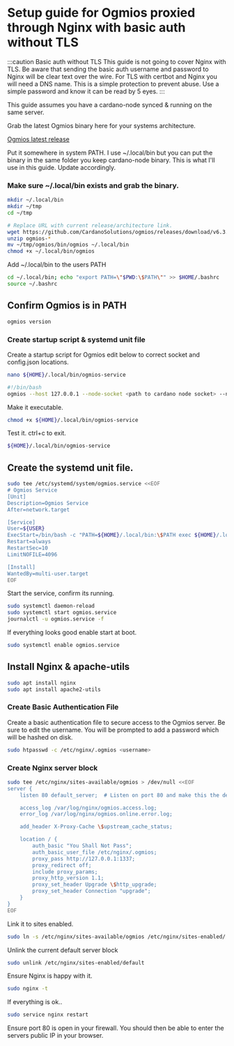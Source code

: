 # Setup guide for Ogmios proxied through Nginx with basic auth without TLS

:::caution Basic auth without TLS
This guide is not going to cover Nginx with TLS. Be aware that sending the basic auth username and password to Nginx will be clear text over the wire. For TLS with certbot and Nginx you will need a DNS name. This is a simple protection to prevent abuse. Use a simple password and know it can be read by 5 eyes.
:::

This guide assumes you have a cardano-node synced & running on the same server.

Grab the latest Ogmios binary here for your systems architecture.

[Ogmios latest release](https://github.com/CardanoSolutions/ogmios/releases)

Put it somewhere in system PATH. I use ~/.local/bin but you can put the binary in the same folder you keep cardano-node binary. This is what I'll use in this guide. Update accordingly.

### Make sure ~/.local/bin exists and grab the binary.

```bash
mkdir ~/.local/bin
mkdir ~/tmp
cd ~/tmp

# Replace URL with current release/architecture link.
wget https://github.com/CardanoSolutions/ogmios/releases/download/v6.3.0/ogmios-v6.3.0-aarch64-linux.zip
unzip ogmios-*
mv ~/tmp/ogmios/bin/ogmios ~/.local/bin
chmod +x ~/.local/bin/ogmios
```

Add ~/.local/bin to the users PATH

```bash
cd ~/.local/bin; echo "export PATH=\"$PWD:\$PATH\"" >> $HOME/.bashrc
source ~/.bashrc
```

## Confirm Ogmios is in PATH

```bash
ogmios version
```

### Create startup script & systemd unit file

Create a startup script for Ogmios edit below to correct socket and config.json locations.

```bash
nano ${HOME}/.local/bin/ogmios-service
```

```bash
#!/bin/bash
ogmios --host 127.0.0.1 --node-socket <path to cardano node socket> --node-config <path to cardano node config.json>
```

Make it executable.

```bash
chmod +x ${HOME}/.local/bin/ogmios-service

```

Test it. ctrl+c to exit.

```bash
${HOME}/.local/bin/ogmios-service

```

## Create the systemd unit file.

```bash
sudo tee /etc/systemd/system/ogmios.service <<EOF
# Ogmios Service
[Unit]
Description=Ogmios Service
After=network.target

[Service]
User=${USER}
ExecStart=/bin/bash -c "PATH=${HOME}/.local/bin:\$PATH exec ${HOME}/.local/bin/ogmios-service"
Restart=always
RestartSec=10
LimitNOFILE=4096

[Install]
WantedBy=multi-user.target
EOF
```

Start the service, confirm its running.

```bash
sudo systemctl daemon-reload
sudo systemctl start ogmios.service
journalctl -u ogmios.service -f
```

If everything looks good enable start at boot.

```bash
sudo systemctl enable ogmios.service
```

## Install Nginx & apache-utils

```bash
sudo apt install nginx
sudo apt install apache2-utils
```

### Create Basic Authentication File

Create a basic authentication file to secure access to the Ogmios server. Be sure to edit the username. You will be prompted to add a password
 which will be hashed on disk.

```bash
sudo htpasswd -c /etc/nginx/.ogmios <username>
```

### Create Nginx server block

```bash
sudo tee /etc/nginx/sites-available/ogmios > /dev/null <<EOF
server {
    listen 80 default_server;  # Listen on port 80 and make this the default server

    access_log /var/log/nginx/ogmios.access.log;
    error_log /var/log/nginx/ogmios.online.error.log;

    add_header X-Proxy-Cache \$upstream_cache_status;

    location / {
        auth_basic "You Shall Not Pass";
        auth_basic_user_file /etc/nginx/.ogmios;
        proxy_pass http://127.0.0.1:1337;
        proxy_redirect off;
        include proxy_params;
        proxy_http_version 1.1;
        proxy_set_header Upgrade \$http_upgrade;
        proxy_set_header Connection "upgrade";
    }
}
EOF

```

Link it to sites enabled.

```bash
sudo ln -s /etc/nginx/sites-available/ogmios /etc/nginx/sites-enabled/
```

Unlink the current default server block

```bash
sudo unlink /etc/nginx/sites-enabled/default
```

Ensure Nginx is happy with it.

```bash
sudo nginx -t
```

If everything is ok..

```bash
sudo service nginx restart
```

Ensure port 80 is open in your firewall. You should then be able to enter the servers public IP in your browser.


